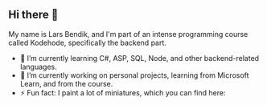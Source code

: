 ## Hi there 👋
My name is Lars Bendik, and I'm part of an intense programming course called Kodehode, specifically the backend part.

- 🌱 I’m currently learning C#, ASP, SQL, Node, and other backend-related languages.
- 🔭 I’m currently working on personal projects, learning from Microsoft Learn, and from the course.
- ⚡ Fun fact: I paint a lot of miniatures, which you can find here: <instagram link> 
<!--
**LarsBBRam/LarsBBRam** is a ✨ _special_ ✨ repository because its `README.md` (this file) appears on your GitHub profile.

Here are some ideas to get you started:

- 🔭 I’m currently working on ...
- 🌱 I’m currently learning ...
- 👯 I’m looking to collaborate on ...
- 🤔 I’m looking for help with ...
- 💬 Ask me about ...
- 📫 How to reach me: ...
- 😄 Pronouns: ...
- ⚡ Fun fact: ...
-->
